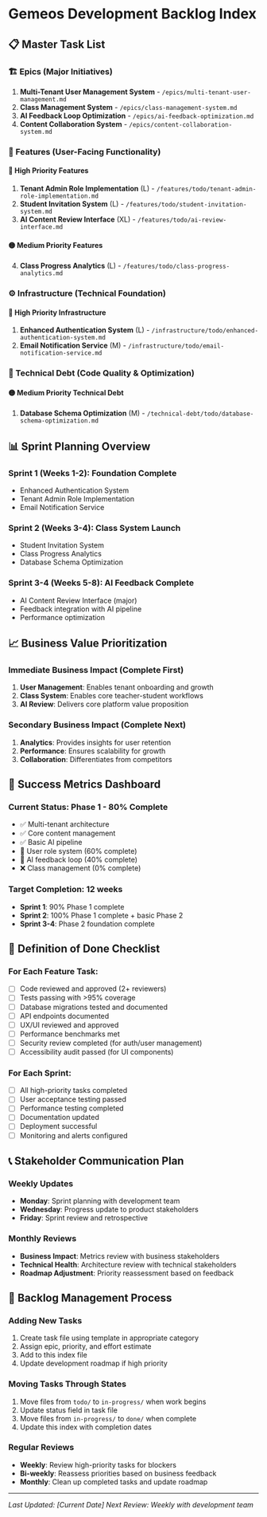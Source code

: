 # Gemeos Development Backlog Index

## 📋 Master Task List

### 🏗️ Epics (Major Initiatives)
1. **Multi-Tenant User Management System** - `/epics/multi-tenant-user-management.md`
2. **Class Management System** - `/epics/class-management-system.md`  
3. **AI Feedback Loop Optimization** - `/epics/ai-feedback-optimization.md`
4. **Content Collaboration System** - `/epics/content-collaboration-system.md`

### 🚀 Features (User-Facing Functionality)

#### 🔴 High Priority Features
1. **Tenant Admin Role Implementation** (L) - `/features/todo/tenant-admin-role-implementation.md`
2. **Student Invitation System** (L) - `/features/todo/student-invitation-system.md`
3. **AI Content Review Interface** (XL) - `/features/todo/ai-review-interface.md`

#### 🟡 Medium Priority Features
4. **Class Progress Analytics** (L) - `/features/todo/class-progress-analytics.md`

### ⚙️ Infrastructure (Technical Foundation)

#### 🔴 High Priority Infrastructure
1. **Enhanced Authentication System** (L) - `/infrastructure/todo/enhanced-authentication-system.md`
2. **Email Notification Service** (M) - `/infrastructure/todo/email-notification-service.md`

### 🔧 Technical Debt (Code Quality & Optimization)

#### 🟡 Medium Priority Technical Debt
1. **Database Schema Optimization** (M) - `/technical-debt/todo/database-schema-optimization.md`

## 📊 Sprint Planning Overview

### Sprint 1 (Weeks 1-2): Foundation Complete
- Enhanced Authentication System
- Tenant Admin Role Implementation
- Email Notification Service

### Sprint 2 (Weeks 3-4): Class System Launch  
- Student Invitation System
- Class Progress Analytics
- Database Schema Optimization

### Sprint 3-4 (Weeks 5-8): AI Feedback Complete
- AI Content Review Interface (major)
- Feedback integration with AI pipeline
- Performance optimization

## 📈 Business Value Prioritization

### Immediate Business Impact (Complete First)
1. **User Management**: Enables tenant onboarding and growth
2. **Class System**: Enables core teacher-student workflows  
3. **AI Review**: Delivers core platform value proposition

### Secondary Business Impact (Complete Next)
1. **Analytics**: Provides insights for user retention
2. **Performance**: Ensures scalability for growth
3. **Collaboration**: Differentiates from competitors

## 🎯 Success Metrics Dashboard

### Current Status: Phase 1 - 80% Complete
- ✅ Multi-tenant architecture
- ✅ Core content management
- ✅ Basic AI pipeline
- 🔄 User role system (60% complete)
- 🔄 AI feedback loop (40% complete)
- ❌ Class management (0% complete)

### Target Completion: 12 weeks
- **Sprint 1**: 90% Phase 1 complete
- **Sprint 2**: 100% Phase 1 complete + basic Phase 2
- **Sprint 3-4**: Phase 2 foundation complete

## 🏁 Definition of Done Checklist

### For Each Feature Task:
- [ ] Code reviewed and approved (2+ reviewers)
- [ ] Tests passing with >95% coverage
- [ ] Database migrations tested and documented
- [ ] API endpoints documented
- [ ] UX/UI reviewed and approved
- [ ] Performance benchmarks met
- [ ] Security review completed (for auth/user management)
- [ ] Accessibility audit passed (for UI components)

### For Each Sprint:
- [ ] All high-priority tasks completed
- [ ] User acceptance testing passed
- [ ] Performance testing completed
- [ ] Documentation updated
- [ ] Deployment successful
- [ ] Monitoring and alerts configured

## 📞 Stakeholder Communication Plan

### Weekly Updates
- **Monday**: Sprint planning with development team
- **Wednesday**: Progress update to product stakeholders
- **Friday**: Sprint review and retrospective

### Monthly Reviews
- **Business Impact**: Metrics review with business stakeholders
- **Technical Health**: Architecture review with technical stakeholders
- **Roadmap Adjustment**: Priority reassessment based on feedback

## 🔄 Backlog Management Process

### Adding New Tasks
1. Create task file using template in appropriate category
2. Assign epic, priority, and effort estimate
3. Add to this index file
4. Update development roadmap if high priority

### Moving Tasks Through States
1. Move files from `todo/` to `in-progress/` when work begins
2. Update status field in task file
3. Move files from `in-progress/` to `done/` when complete
4. Update this index with completion dates

### Regular Reviews
- **Weekly**: Review high-priority tasks for blockers
- **Bi-weekly**: Reassess priorities based on business feedback
- **Monthly**: Clean up completed tasks and update roadmap

---

*Last Updated: [Current Date]*
*Next Review: Weekly with development team*